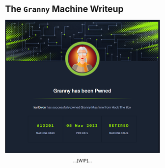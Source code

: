 # The `Granny` Machine Writeup

![granny_pwned](/assets/granny_pwned.png)

<p align="center">
...[WIP]...
</p>